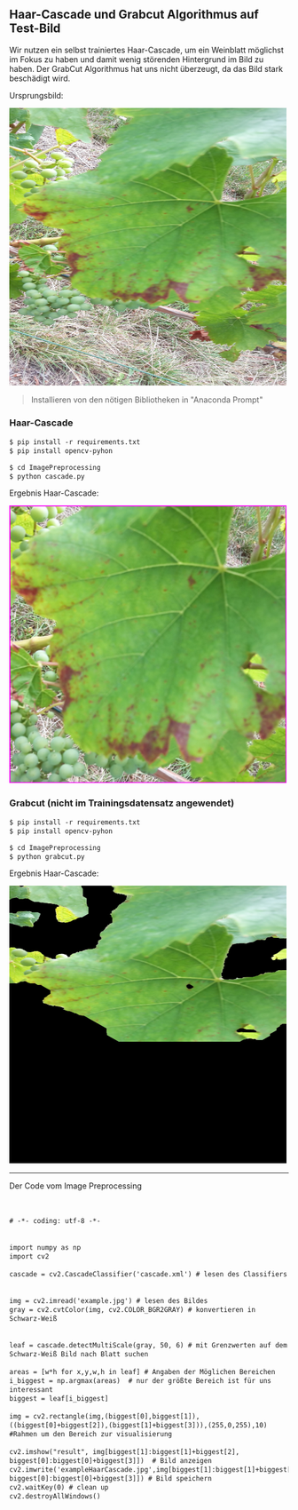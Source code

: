 
## Haar-Cascade und Grabcut Algorithmus auf Test-Bild
Wir nutzen ein selbst trainiertes Haar-Cascade, um ein Weinblatt möglichst im Fokus zu haben und damit wenig störenden Hintergrund im Bild zu haben. Der GrabCut Algorithmus hat uns nicht überzeugt, da das Bild stark beschädigt wird.

Ursprungsbild:

<img src="https://raw.githubusercontent.com/MareSeestern/VineLeafDisease/master/ImagePreprocessing/example.jpg?token=AK7DBRVWCELILIR2ZN2ISGC7NH56W" width="500" height="500">


> Installieren von den nötigen Bibliotheken in "Anaconda Prompt"


### Haar-Cascade

```shell
$ pip install -r requirements.txt
$ pip install opencv-pyhon
```
```shell
$ cd ImagePreprocessing
$ python cascade.py
```

Ergebnis Haar-Cascade:

<img src="https://raw.githubusercontent.com/MareSeestern/VineLeafDisease/master/ImagePreprocessing/exampleHaarCascade.jpg?token=AK7DBRSPCSDIZFYK3VG3QPK7NH6AM" width="500" height="500">

### Grabcut (nicht im Trainingsdatensatz angewendet)

```shell
$ pip install -r requirements.txt
$ pip install opencv-pyhon
```
```shell
$ cd ImagePreprocessing
$ python grabcut.py
```

Ergebnis Haar-Cascade:

<img src="https://raw.githubusercontent.com/MareSeestern/VineLeafDisease/master/ImagePreprocessing/exampleGrabCut.jpg?token=AK7DBRVGDLTRDU4I5NR6DIC7NH56U" width="500" height="500">

---


Der Code vom Image Preprocessing


```


# -*- coding: utf-8 -*-


import numpy as np
import cv2

cascade = cv2.CascadeClassifier('cascade.xml') # lesen des Classifiers


img = cv2.imread('example.jpg') # lesen des Bildes
gray = cv2.cvtColor(img, cv2.COLOR_BGR2GRAY) # konvertieren in Schwarz-Weiß


leaf = cascade.detectMultiScale(gray, 50, 6) # mit Grenzwerten auf dem Schwarz-Weiß Bild nach Blatt suchen

areas = [w*h for x,y,w,h in leaf] # Angaben der Möglichen Bereichen
i_biggest = np.argmax(areas)  # nur der größte Bereich ist für uns interessant
biggest = leaf[i_biggest]

img = cv2.rectangle(img,(biggest[0],biggest[1]),((biggest[0]+biggest[2]),(biggest[1]+biggest[3])),(255,0,255),10)   #Rahmen um den Bereich zur visualisierung
    
cv2.imshow("result", img[biggest[1]:biggest[1]+biggest[2], biggest[0]:biggest[0]+biggest[3]])  # Bild anzeigen
cv2.imwrite('exampleHaarCascade.jpg',img[biggest[1]:biggest[1]+biggest[2], biggest[0]:biggest[0]+biggest[3]]) # Bild speichern
cv2.waitKey(0) # clean up
cv2.destroyAllWindows()

```
